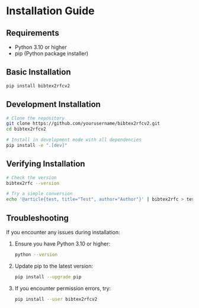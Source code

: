 # Installation Guide

## Requirements
- Python 3.10 or higher
- pip (Python package installer)

## Basic Installation
```bash
pip install bibtex2rfcv2
```

## Development Installation
```bash
# Clone the repository
git clone https://github.com/yourusername/bibtex2rfcv2.git
cd bibtex2rfcv2

# Install in development mode with all dependencies
pip install -e ".[dev]"
```

## Verifying Installation
```bash
# Check the version
bibtex2rfc --version

# Try a simple conversion
echo '@article{test, title="Test", author="Author"}' | bibtex2rfc > test.xml
```

## Troubleshooting
If you encounter any issues during installation:

1. Ensure you have Python 3.10 or higher:
   ```bash
   python --version
   ```

2. Update pip to the latest version:
   ```bash
   pip install --upgrade pip
   ```

3. If you encounter permission errors, try:
   ```bash
   pip install --user bibtex2rfcv2
   ``` 